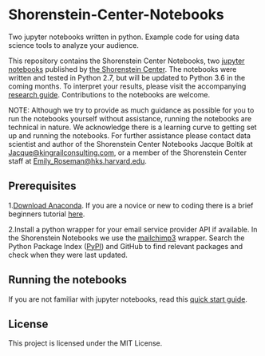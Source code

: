 # Shorenstein-Center-Notebooks
Two jupyter notebooks written in python. Example code for using data science tools to analyze your audience.

This repository contains the Shorenstein Center Notebooks, two [jupyter notebooks]( http://jupyter.org/) published by [the Shorenstein Center]( https://shorensteincenter.org/). The notebooks were written and tested in Python 2.7, but will be updated to Python 3.6 in the coming months. To interpret your results, please visit the accompanying [research guide](http://###). Contributions to the notebooks are welcome.

NOTE: Although we try to provide as much guidance as possible for you to run the notebooks yourself without assistance, running the notebooks are technical in nature. We acknowledge there is a learning curve to getting set up and running the notebooks. For further assistance please contact data scientist and author of the Shorenstein Center Notebooks Jacque Boltik at Jacque@kingrailconsulting.com, or a member of the Shorenstein Center staff at Emily_Roseman@hks.harvard.edu.  

## Prerequisites
1.[Download Anaconda]( https://www.anaconda.com/download/#macos). If you are a novice or new to coding there is a brief beginners tutorial [here](https://gallery.mailchimp.com/541429b0748bc916daa431f9d/files/a957cfd4-bee4-43b5-a631-7231380db477/python_simple.pdf).

2.Install a python wrapper for your email service provider API if available. In the Shorenstein Notebooks we use the [mailchimp3]( https://github.com/charlesthk/python-mailchimp) wrapper. Search the Python Package Index ([PyPI](https://pypi.python.org/pypi)) and GitHub to find relevant packages and check when they were last updated.

## Running the notebooks
If you are not familiar with jupyter notebooks, read this [quick start guide]( https://jupyter-notebook-beginner-guide.readthedocs.io/en/latest/).

## License
This project is licensed under the MIT License.
